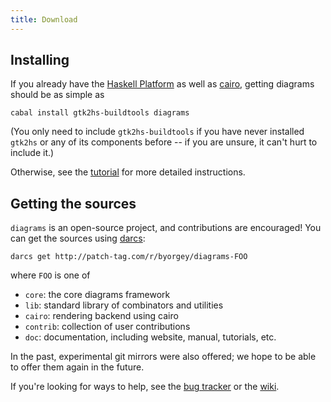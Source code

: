 ```yaml
---
title: Download
---
```


Installing
----------

If you already have the [Haskell
Platform](http://hackage.haskell.org/platform/) as well as [cairo](http://www.cairographics.org/), getting diagrams should be as simple as

    cabal install gtk2hs-buildtools diagrams

(You only need to include `gtk2hs-buildtools` if you have never
installed `gtk2hs` or any of its components before -- if you are
unsure, it can't hurt to include it.)

Otherwise, see the [tutorial](/tutorial/DiagramsTutorial.html) for more detailed
instructions.

Getting the sources
-------------------

`diagrams` is an open-source project, and contributions are
encouraged!  You can get the sources using [darcs](http://darcs.net):

    darcs get http://patch-tag.com/r/byorgey/diagrams-FOO

where `FOO` is one of

  * `core`: the core diagrams framework
  * `lib`: standard library of combinators and utilities
  * `cairo`: rendering backend using cairo
  * `contrib`: collection of user contributions
  * `doc`: documentation, including website, manual, tutorials, etc.
  
In the past, experimental git mirrors were also offered; we hope to be able to
offer them again in the future.

<!--
 or [git](http://git-scm.com):
 
     git clone git://github.com/byorgey/diagrams-FOO.git

Use whichever you feel more comfortable with. Thanks to
[Owen Stephens's](http://www.owenstephens.co.uk/) great work on
[darcs-bridge](http://wiki.darcs.net/DarcsBridgeUsage), patches/pull
requests are accepted via both!  See the
[bug tracker](http://code.google.com/p/diagrams/issues/list) for a
list of bugs and feature requests.

-->

If you're looking for ways to help, see the
[bug tracker](http://code.google.com/p/diagrams/issues/list) or the [wiki](http://haskell.org/haskellwiki/Diagrams).
